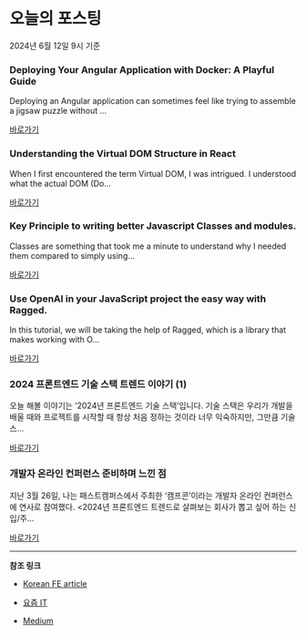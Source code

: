 # 오늘의 포스팅 
2024년 6월 12일 9시 기준 

### Deploying Your Angular Application with Docker: A Playful Guide 

 Deploying an Angular application can sometimes feel like trying to assemble a jigsaw puzzle without ... 

 [바로가기](https://medium.com/m/signin?actionUrl=https%3A%2F%2Fmedium.com%2F_%2Fbookmark%2Fp%2Fba1a0a5ae8f3&operation=register&redirect=https%3A%2F%2Fpaul-chesa.medium.com%2Fdeploying-your-angular-application-with-docker-a-playful-guide-ba1a0a5ae8f3&source=---------0-84----------front_end_development------bookmark_preview----f073673c_8b58_423e_a3fd_df3293f0b77e-------) 

### Understanding the Virtual DOM Structure in React 

 When I first encountered the term Virtual DOM, I was intrigued. I understood what the actual DOM (Do... 

 [바로가기](https://medium.com/m/signin?actionUrl=https%3A%2F%2Fmedium.com%2F_%2Fbookmark%2Fp%2Fd437d2e526e0&operation=register&redirect=https%3A%2F%2Fmedium.com%2F%40princybhalu11%2Funderstanding-the-virtual-dom-structure-in-react-d437d2e526e0&source=---------0-84----------react------bookmark_preview----7811af47_20ea_471e_bbaf_3409a2f3a821-------) 

### Key Principle to writing better Javascript Classes and modules. 

 Classes are something that took me a minute to understand why I needed them compared to simply using... 

 [바로가기](https://medium.com/m/signin?actionUrl=https%3A%2F%2Fmedium.com%2F_%2Fbookmark%2Fp%2F0d42316d7f79&operation=register&redirect=https%3A%2F%2Fmedium.com%2F%40mtendekuyokwa19%2Fkey-principle-to-writing-better-javascript-classes-and-modules-0d42316d7f79&source=---------0-84----------javascript------bookmark_preview----af3f00d6_63e0_49f6_9304_9e3b926b1fba-------) 

### Use OpenAI in your JavaScript project the easy way with Ragged. 

 In this tutorial, we will be taking the help of Ragged, which is a library that makes working with O... 

 [바로가기](https://medium.com/m/signin?actionUrl=https%3A%2F%2Fmedium.com%2F_%2Fbookmark%2Fp%2F6928d4d7f186&operation=register&redirect=https%3A%2F%2Fmonarchwadia.medium.com%2Fuse-openai-in-your-javascript-project-the-easy-way-with-ragged-6928d4d7f186&source=---------0-84----------typescript------bookmark_preview----7bf9e1dc_fd71_4b52_8bd0_a8ee9f75d341-------) 

### 2024 프론트엔드 기술 스택 트렌드 이야기 (1) 

 오늘 해볼 이야기는 ‘2024년 프론트엔드 기술 스택’입니다. 기술 스택은 우리가 개발을 배울 때와 프로젝트를 시작할 때 항상 처음 정하는 것이라 너무 익숙하지만, 그만큼 기술 스... 

 [바로가기](https://yozm.wishket.com/magazine/detail/2625/) 

### 개발자 온라인 컨퍼런스 준비하며 느낀 점 

 지난 3월 26일, 나는 패스트캠퍼스에서 주최한 ‘캠프콘’이라는 개발자 온라인 컨퍼런스에 연사로 참여했다. <2024년 프론트엔드 트렌드로 살펴보는 회사가 뽑고 싶어 하는 신입/주... 

 [바로가기](https://yozm.wishket.com/magazine/detail/2621/) 

---

**참조 링크**

- [Korean FE article](https://kofearticle.substack.com) 

- [요즘 IT](https://yozm.wishket.com/magazine) 

- [Medium](https://medium.com) 

